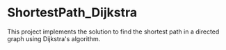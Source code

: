 # ShortestPath_Dijkstra
This project implements the solution to find the shortest path in a directed graph using Dijkstra's algorithm.
